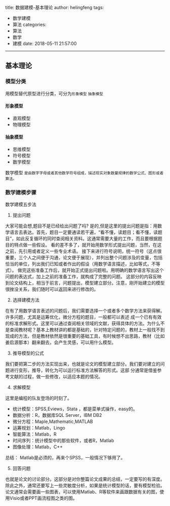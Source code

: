 title: 数据建模-基本理论
author: helingfeng
tags:
  - 数学建模
  - 算法
categories:
  - 算法
  - 数学
  - 建模
date: 2018-05-11 21:57:00
---

## 基本理论

### 模型分类

用模型替代原型进行分类，可分为`形象模型` `抽象模型`

#### 形象模型 
	
- 直观模型
- 物理模型

#### 抽象模型

- 思维模型
- 符号模型
- 数学模型

数学模型 `是由数字字母或者其他数学符号组成，描述现实对象数量规律的数学公式、图形或者算法。`

### 数学建模步骤

数学建模五步法

1. 提出问题

大家可能会想,题目不是已经给出问题了吗? 是的,但是这里的提出问题是指：用数学语言去表达。首先，题目一定要通读若干遍，“看不懂，读题目；看不懂，读题目”，如此反复循环的同时查阅相关资料。这通常需要大量的工作，而且要根据题目的特点做一些假设。
看的差不多了，就开始用数学形式提出问题，当然，在这之前，先引用或者定义一些专业术语。 接下来进行符号说明，统一符号（这点很重要，三个人之间便于沟通，论文便于展现），并列出整个问题涉及的变量，包括恰当的单位，列出我们已知或者作出的假设（用数学语言描述，比如等式，不等式）。 做完这些准备工作后，就开始正式提出问题啦。用明确的数学语言写出这个问题的表达式，加上之前的准备工作，就构成了完整的问题。 
这部分的内容反映到论文结构上，相当于前言，问题提出，模型建立部分。注意，刚开始建立的模型很挫没关系，我们随时可以返回来进行修改的。

2. 选择建模方法

在有了用数学语言表述的问题后，我们需要选择一个或者多个数学方法来获得解。 许多问题，尤其是运筹优化，微分方程的题目，一般都可以表述
成一个已有有效的标准求解形式。这里可以通过查阅相关领域的文献，获得具体的方法。为什么不是查阅教材呢？基本上教材讲的都是基础的，针对特定问题的，教材上一般找不到现成的方法，但是教材依然是很重要的基础工具，有时候想不出思路，教材（比如姜启源那本）翻来翻去，会产生灵感，可以用什么模型。

3. 推导模型的公式

我们要把第二步的方法实现出来，也就是论文的模型建立部分。我们要对建立的问题进行变形，推导，转化为可以运行标准方法解答的形式。这部
分通常是借鉴参考文献的过程，做一些修改，以适应本题的情况。

4. 求解模型

这里是编程的队友登场的时刻了。

- 统计模型：SPSS,Eviews，Stata ，都是菜单式操作，easy的。
- 数据分析：R，数据库SQL Server，IBM DB2
- 微分方程：Maple,Mathematic,MATLAB
- 运筹规划：Matlab，Lingo
- 智能算法：Matlab，R
- 时间序列：统计模型中的那些软件，或者R，Matlab 
- 图像处理：Matlab，C++

总结： Matlab是必须的，再来个SPSS，一般情况下够用了。

5. 回答问题

也就是论文的讨论部分。这部分是对你整篇论文成果的总结，一定要写的有深度。除此之外，通常还要写上一些灵敏度分析，如果是统计模型的话，要有模型检验。论文通常会需要画一些图表，可以使用Matlab、R等软件来画跟数据有关的图，使用Visio或者PPT画流程图之类的图。




